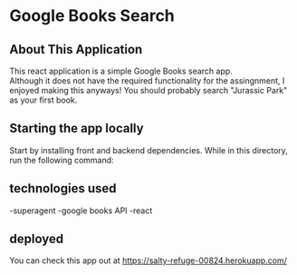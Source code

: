 # Google Books Search

## About This Application

This react application is a simple Google Books search app.  
Although it does not have the required functionality for the assingnment, I enjoyed making this anyways! You should probably search "Jurassic Park" as your first book.

## Starting the app locally

Start by installing front and backend dependencies. While in this directory, run the following command:


## technologies used 

-superagent
-google books API
-react

## deployed

You can check this app out at https://salty-refuge-00824.herokuapp.com/
